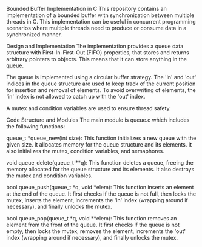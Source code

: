 Bounded Buffer Implementation in C
This repository contains an implementation of a bounded buffer with synchronization between multiple threads in C. This implementation can be useful in concurrent programming scenarios where multiple threads need to produce or consume data in a synchronized manner.

Design and Implementation
The implementation provides a queue data structure with First-In-First-Out (FIFO) properties, that stores and returns arbitrary pointers to objects. This means that it can store anything in the queue.

The queue is implemented using a circular buffer strategy. The 'in' and 'out' indices in the queue structure are used to keep track of the current position for insertion and removal of elements. To avoid overwriting of elements, the 'in' index is not allowed to catch up with the 'out' index.

A mutex and condition variables are used to ensure thread safety.

Code Structure and Modules
The main module is queue.c which includes the following functions:

queue_t *queue_new(int size): This function initializes a new queue with the given size. It allocates memory for the queue structure and its elements. It also initializes the mutex, condition variables, and semaphores.

void queue_delete(queue_t **q): This function deletes a queue, freeing the memory allocated for the queue structure and its elements. It also destroys the mutex and condition variables.

bool queue_push(queue_t *q, void *elem): This function inserts an element at the end of the queue. It first checks if the queue is not full, then locks the mutex, inserts the element, increments the 'in' index (wrapping around if necessary), and finally unlocks the mutex.

bool queue_pop(queue_t *q, void **elem): This function removes an element from the front of the queue. It first checks if the queue is not empty, then locks the mutex, removes the element, increments the 'out' index (wrapping around if necessary), and finally unlocks the mutex.

